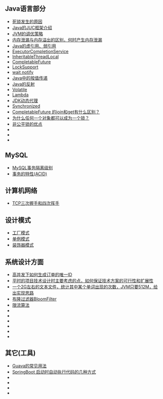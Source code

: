 ## Java语言部分
- [死锁发生的原因]()
- [Java的JUC框架介绍]()
- [JVM的调优策略]()
- [内存泄漏与内存溢出的区别，何时产生内存泄漏]()
- [Java的虚引用、弱引用]()
- [ExecutorCompletionService]()
- [InheritableThreadLocal]()
- [CompletableFuture]()
- [LockSupport]()
- [wait notify]()
- [Java中的按值传递]()
- [Java的反射]()
- [Volatile]()
- [Lambda]()
- [JDK动态代理]()
- [Synchronized]()
- [CompletableFuture 的join和get有什么区别？]()
- [为什么任何一个对象都可以成为一个锁？]()
- [非公平锁的优点]()
- []()
- []()
- []()

## MySQL
- [MySQL事务隔离级别]()
- [事务的特性(ACID)]()

## 计算机网络
- [TCP三次握手和四次挥手]()

## 设计模式
- [工厂模式]()
- [单例模式]()
- [装饰器模式]()

## 系统设计方面
- [高并发下如何生成订单的唯一ID]()
- [平时的项目技术设计时主要考虑的点，如何保证技术方案的可行性和扩展性]()
- [一个2G左右的文本文件，统计其中某个单词出现的次数，JVM只要512M，给出实现思路]()
- [布隆过滤器BloomFilter]()
- [限流算法]()
- []()
- []()
- []()
- []()
- []()
- []()

## 其它(工具)
- [Guava的常见用法]()
- [SpringBoot 启动时自动执行代码的几种方式]()
- []()
- []()
- []()
- []()
